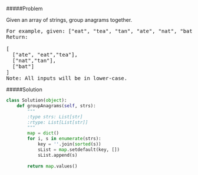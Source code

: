 #####Problem

Given an array of strings, group anagrams together.

<pre>
For example, given: ["eat", "tea", "tan", "ate", "nat", "bat"], 
Return:

[
  ["ate", "eat","tea"],
  ["nat","tan"],
  ["bat"]
]
Note: All inputs will be in lower-case.
</pre>

#####Solution
```python
class Solution(object):
    def groupAnagrams(self, strs):
        """
        :type strs: List[str]
        :rtype: List[List[str]]
        """
        map = dict()
        for i, s in enumerate(strs):
            key = ''.join(sorted(s))
            sList = map.setdefault(key, [])
            sList.append(s)
        
        return map.values()
```